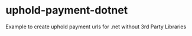 # uphold-payment-dotnet
Example to create uphold payment urls for .net without 3rd Party Libraries

